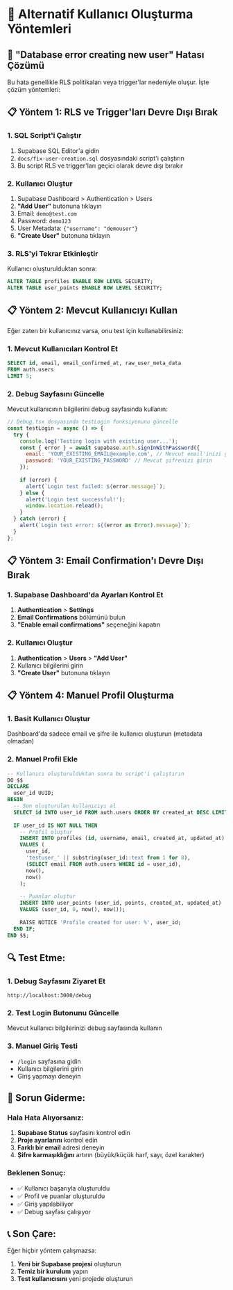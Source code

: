 # 🔄 Alternatif Kullanıcı Oluşturma Yöntemleri

## 🚨 "Database error creating new user" Hatası Çözümü

Bu hata genellikle RLS politikaları veya trigger'lar nedeniyle oluşur. İşte çözüm yöntemleri:

## 📋 **Yöntem 1: RLS ve Trigger'ları Devre Dışı Bırak**

### 1. SQL Script'i Çalıştır
1. Supabase SQL Editor'a gidin
2. `docs/fix-user-creation.sql` dosyasındaki script'i çalıştırın
3. Bu script RLS ve trigger'ları geçici olarak devre dışı bırakır

### 2. Kullanıcı Oluştur
1. Supabase Dashboard > Authentication > Users
2. **"Add User"** butonuna tıklayın
3. Email: `demo@test.com`
4. Password: `demo123`
5. User Metadata: `{"username": "demouser"}`
6. **"Create User"** butonuna tıklayın

### 3. RLS'yi Tekrar Etkinleştir
Kullanıcı oluşturulduktan sonra:
```sql
ALTER TABLE profiles ENABLE ROW LEVEL SECURITY;
ALTER TABLE user_points ENABLE ROW LEVEL SECURITY;
```

## 📋 **Yöntem 2: Mevcut Kullanıcıyı Kullan**

Eğer zaten bir kullanıcınız varsa, onu test için kullanabilirsiniz:

### 1. Mevcut Kullanıcıları Kontrol Et
```sql
SELECT id, email, email_confirmed_at, raw_user_meta_data
FROM auth.users
LIMIT 5;
```

### 2. Debug Sayfasını Güncelle
Mevcut kullanıcının bilgilerini debug sayfasında kullanın:

```javascript
// Debug.tsx dosyasında testLogin fonksiyonunu güncelle
const testLogin = async () => {
  try {
    console.log('Testing login with existing user...');
    const { error } = await supabase.auth.signInWithPassword({
      email: 'YOUR_EXISTING_EMAIL@example.com', // Mevcut email'inizi girin
      password: 'YOUR_EXISTING_PASSWORD' // Mevcut şifrenizi girin
    });
    
    if (error) {
      alert(`Login test failed: ${error.message}`);
    } else {
      alert('Login test successful!');
      window.location.reload();
    }
  } catch (error) {
    alert(`Login test error: ${(error as Error).message}`);
  }
};
```

## 📋 **Yöntem 3: Email Confirmation'ı Devre Dışı Bırak**

### 1. Supabase Dashboard'da Ayarları Kontrol Et
1. **Authentication** > **Settings**
2. **Email Confirmations** bölümünü bulun
3. **"Enable email confirmations"** seçeneğini kapatın

### 2. Kullanıcı Oluştur
1. **Authentication** > **Users** > **"Add User"**
2. Kullanıcı bilgilerini girin
3. **"Create User"** butonuna tıklayın

## 📋 **Yöntem 4: Manuel Profil Oluşturma**

### 1. Basit Kullanıcı Oluştur
Dashboard'da sadece email ve şifre ile kullanıcı oluşturun (metadata olmadan)

### 2. Manuel Profil Ekle
```sql
-- Kullanıcı oluşturulduktan sonra bu script'i çalıştırın
DO $$
DECLARE
  user_id UUID;
BEGIN
  -- Son oluşturulan kullanıcıyı al
  SELECT id INTO user_id FROM auth.users ORDER BY created_at DESC LIMIT 1;
  
  IF user_id IS NOT NULL THEN
    -- Profil oluştur
    INSERT INTO profiles (id, username, email, created_at, updated_at)
    VALUES (
      user_id,
      'testuser_' || substring(user_id::text from 1 for 8),
      (SELECT email FROM auth.users WHERE id = user_id),
      now(),
      now()
    );
    
    -- Puanlar oluştur
    INSERT INTO user_points (user_id, points, created_at, updated_at)
    VALUES (user_id, 0, now(), now());
    
    RAISE NOTICE 'Profile created for user: %', user_id;
  END IF;
END $$;
```

## 🔍 **Test Etme:**

### 1. Debug Sayfasını Ziyaret Et
```
http://localhost:3000/debug
```

### 2. Test Login Butonunu Güncelle
Mevcut kullanıcı bilgilerinizi debug sayfasında kullanın

### 3. Manuel Giriş Testi
- `/login` sayfasına gidin
- Kullanıcı bilgilerini girin
- Giriş yapmayı deneyin

## 🚨 **Sorun Giderme:**

### Hala Hata Alıyorsanız:
1. **Supabase Status** sayfasını kontrol edin
2. **Proje ayarlarını** kontrol edin
3. **Farklı bir email** adresi deneyin
4. **Şifre karmaşıklığını** artırın (büyük/küçük harf, sayı, özel karakter)

### Beklenen Sonuç:
- ✅ Kullanıcı başarıyla oluşturuldu
- ✅ Profil ve puanlar oluşturuldu
- ✅ Giriş yapılabiliyor
- ✅ Debug sayfası çalışıyor

## 📞 **Son Çare:**

Eğer hiçbir yöntem çalışmazsa:
1. **Yeni bir Supabase projesi** oluşturun
2. **Temiz bir kurulum** yapın
3. **Test kullanıcısını** yeni projede oluşturun
